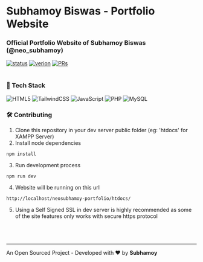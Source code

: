 # Subhamoy Biswas - Portfolio Website

### Official Portfolio Website of Subhamoy Biswas (@neo_subhamoy)
[![status](https://img.shields.io/badge/status-active-brightgreen.svg?style=flat)](https://github.com/neosubhamoy/neosubhamoy-portfolio/)
[![verion](https://img.shields.io/badge/version-v2.0.1_beta-yellow.svg?style=flat)](https://github.com/neosubhamoy/neosubhamoy-portfolio/)
[![PRs](https://img.shields.io/badge/PRs-welcome-blue.svg?style=flat)](https://github.com/neosubhamoy/neosubhamoy-portfolio/)
<br></br>

### 🌟 Tech Stack

![HTML5](https://img.shields.io/badge/html5-%23E34F26.svg?style=for-the-badge&logo=html5&logoColor=white)
![TailwindCSS](https://img.shields.io/badge/tailwindcss-%2338B2AC.svg?style=for-the-badge&logo=tailwind-css&logoColor=white)
![JavaScript](https://img.shields.io/badge/javascript-%23323330.svg?style=for-the-badge&logo=javascript&logoColor=%23F7DF1E)
![PHP](https://img.shields.io/badge/php-%23777BB4.svg?style=for-the-badge&logo=php&logoColor=white)
![MySQL](https://img.shields.io/badge/mysql-%2300f.svg?style=for-the-badge&logo=mysql&logoColor=white)

### 🛠️ Contributing

1. Clone this repository in your dev server public folder (eg: 'htdocs' for XAMPP Server)
2. Install node dependencies

```code
npm install
```
3. Run development process
```code
npm run dev
```
4. Website will be running on this url
```code
http://localhost/neosubhamoy-portfolio/htdocs/
```
5. Using a Self Signed SSL in dev server is highly recommended as some of the site features only works with secure https protocol
<br></br>
<br></br>

****

An Open Sourced Project - Developed with ❤️ by **Subhamoy**